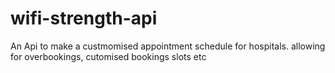 # wifi-strength-api
An Api to make a custmomised appointment schedule for hospitals. allowing for overbookings, cutomised bookings slots etc 
